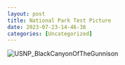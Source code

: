 ```yaml
---
layout: post
title: National Park Test Picture 
date: 2023-07-23-14-46-38
categories: [Uncategorized]
---
```


![USNP_BlackCanyonOfTheGunnison](/assets/images/Black_Canyon_and_Gunnison_River_2008.jpg)
